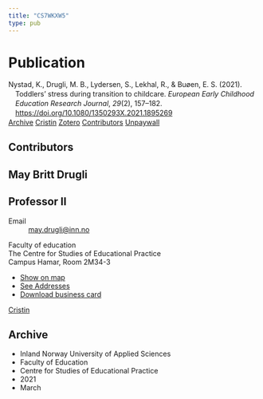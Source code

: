 ```yaml
---
title: "CS7WKXW5"
type: pub
---
```

<h1>Publication</h1>
<article id="csl-bib-container-CS7WKXW5" class="csl-bib-container">
  <div class="csl-bib-body" style="line-height: 1.35; padding-left: 1em; text-indent:-1em;">
  <div class="csl-entry">Nystad, K., Drugli, M. B., Lydersen, S., Lekhal, R., &amp; Bu&#xF8;en, E. S. (2021). Toddlers&#x2019; stress during transition to childcare. <i>European Early Childhood Education Research Journal</i>, <i>29</i>(2), 157&#x2013;182. <a href="https://doi.org/10.1080/1350293X.2021.1895269">https://doi.org/10.1080/1350293X.2021.1895269</a></div>
</div>
  <div class="csl-bib-buttons">
    <a href="#taxonomy-article-CS7WKXW5" class="csl-bib-button">Archive</a>
    <a href alt="Cristin URL" class="csl-bib-button">Cristin</a>
    <a href alt="Zotero URL" class="csl-bib-button">Zotero</a>
    <a href="#contributors-article-CS7WKXW5" class="csl-bib-button">Contributors</a>
    <a href="https://www.tandfonline.com/doi/pdf/10.1080/1350293X.2021.1895269?needAccess=true" class="csl-bib-button">Unpaywall</a>
  </div>
  <div id="csl-bib-meta-container-CS7WKXW5"></div>
</article>
<div id="csl-bib-meta-CS7WKXW5" class="csl-bib-meta">
  <article id="contributors-article-CS7WKXW5" class="contributors-article">
    <h1>Contributors</h1>
    <div class="personas">
<div class="vrtx-hinn-person-card">
<div class="photo">
<i class="lar la-user-circle missing-person"></i>
</div>
<div class="info">
<hgroup><h1>May Britt Drugli</h1>
<h2>Professor II</h2>
</hgroup><dl>
<dt>Email</dt>
<dd>
<a href="mailto:may.drugli@inn.no">may.drugli@inn.no</a>
</dd>
</dl>
<p>
Faculty of education<br>
The Centre for Studies of Educational Practice<br>
Campus Hamar,
Room 2M34-3
</p>
<ul class="vrtx-hinn-links">
<li><a href="https://www.google.com/maps?q=60.79582,11.07304">Show on map</a></li>
<li><a href="https://www.inn.no/english/find-an-employee/may-drugli.html#vrtx-hinn-addresses">See Addresses</a></li>
<li><a href="https://www.inn.no/english/find-an-employee/may-drugli.html?vrtx=vcf">Download business card</a></li>
</ul>
</div>
</div>
<a href="https://app.cristin.no/persons/show.jsf?id=29493" alt="Cristin URL" class="personas-cristin">Cristin</a>
</div>
  </article>
  <article id="taxonomy-article-CS7WKXW5" class="taxonomy-article">
    <h1>Archive</h1>
    <ul>
      <li>Inland Norway University of Applied Sciences</li>
      <li>Faculty of Education</li>
      <li>Centre for Studies of Educational Practice</li>
      <li>2021</li>
      <li>March</li>
    </ul>
  </article>
</div>
